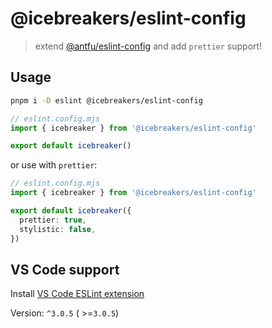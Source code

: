 # @icebreakers/eslint-config

> extend [@antfu/eslint-config](https://www.npmjs.com/package/@antfu/eslint-config) and add `prettier` support!

## Usage

```bash
pnpm i -D eslint @icebreakers/eslint-config
```

```ts
// eslint.config.mjs
import { icebreaker } from '@icebreakers/eslint-config'

export default icebreaker()
```

or use with `prettier`:

```ts
// eslint.config.mjs
import { icebreaker } from '@icebreakers/eslint-config'

export default icebreaker({
  prettier: true,
  stylistic: false,
})
```

## VS Code support

Install [VS Code ESLint extension](https://marketplace.visualstudio.com/items?itemName=dbaeumer.vscode-eslint)

Version: `^3.0.5` ( >=`3.0.5`)

